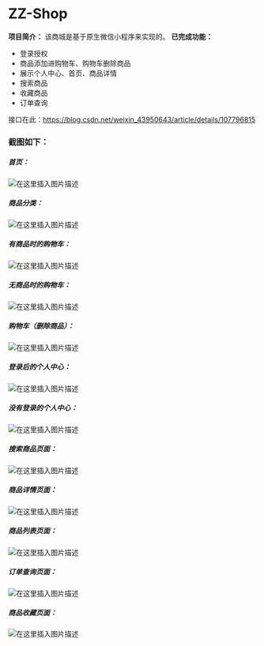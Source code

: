 # ZZ-Shop
**项目简介：**
该商城是基于原生微信小程序来实现的。
**已完成功能：**
- 登录授权
- 商品添加进购物车、购物车删除商品
- 展示个人中心、首页、商品详情
- 搜索商品
- 收藏商品
- 订单查询

接口在此：https://blog.csdn.net/weixin_43950643/article/details/107796815
### 截图如下：
##### 首页：
![在这里插入图片描述](https://img-blog.csdnimg.cn/20200804205816667.png?x-oss-process=image/watermark,type_ZmFuZ3poZW5naGVpdGk,shadow_10,text_aHR0cHM6Ly9ibG9nLmNzZG4ubmV0L3dlaXhpbl80Mzk1MDY0Mw==,size_16,color_FFFFFF,t_70)

##### 商品分类：
![在这里插入图片描述](https://img-blog.csdnimg.cn/20200804205839639.png?x-oss-process=image/watermark,type_ZmFuZ3poZW5naGVpdGk,shadow_10,text_aHR0cHM6Ly9ibG9nLmNzZG4ubmV0L3dlaXhpbl80Mzk1MDY0Mw==,size_16,color_FFFFFF,t_70)

##### 有商品时的购物车：
![在这里插入图片描述](https://img-blog.csdnimg.cn/20200804205916933.png?x-oss-process=image/watermark,type_ZmFuZ3poZW5naGVpdGk,shadow_10,text_aHR0cHM6Ly9ibG9nLmNzZG4ubmV0L3dlaXhpbl80Mzk1MDY0Mw==,size_16,color_FFFFFF,t_70)

##### 无商品时的购物车：
![在这里插入图片描述](https://img-blog.csdnimg.cn/20200804205912643.png?x-oss-process=image/watermark,type_ZmFuZ3poZW5naGVpdGk,shadow_10,text_aHR0cHM6Ly9ibG9nLmNzZG4ubmV0L3dlaXhpbl80Mzk1MDY0Mw==,size_16,color_FFFFFF,t_70)


##### 购物车（删除商品）：
![在这里插入图片描述](https://img-blog.csdnimg.cn/20200804205933646.png?x-oss-process=image/watermark,type_ZmFuZ3poZW5naGVpdGk,shadow_10,text_aHR0cHM6Ly9ibG9nLmNzZG4ubmV0L3dlaXhpbl80Mzk1MDY0Mw==,size_16,color_FFFFFF,t_70)

##### 登录后的个人中心：
![在这里插入图片描述](https://img-blog.csdnimg.cn/20200804205948434.png?x-oss-process=image/watermark,type_ZmFuZ3poZW5naGVpdGk,shadow_10,text_aHR0cHM6Ly9ibG9nLmNzZG4ubmV0L3dlaXhpbl80Mzk1MDY0Mw==,size_16,color_FFFFFF,t_70)


##### 没有登录的个人中心：
![在这里插入图片描述](https://img-blog.csdnimg.cn/2020080421000230.png?x-oss-process=image/watermark,type_ZmFuZ3poZW5naGVpdGk,shadow_10,text_aHR0cHM6Ly9ibG9nLmNzZG4ubmV0L3dlaXhpbl80Mzk1MDY0Mw==,size_16,color_FFFFFF,t_70)

##### 搜索商品页面：
![在这里插入图片描述](https://img-blog.csdnimg.cn/20200804210018547.png?x-oss-process=image/watermark,type_ZmFuZ3poZW5naGVpdGk,shadow_10,text_aHR0cHM6Ly9ibG9nLmNzZG4ubmV0L3dlaXhpbl80Mzk1MDY0Mw==,size_16,color_FFFFFF,t_70)

##### 商品详情页面：
![在这里插入图片描述](https://img-blog.csdnimg.cn/20200804210031485.png?x-oss-process=image/watermark,type_ZmFuZ3poZW5naGVpdGk,shadow_10,text_aHR0cHM6Ly9ibG9nLmNzZG4ubmV0L3dlaXhpbl80Mzk1MDY0Mw==,size_16,color_FFFFFF,t_70)


##### 商品列表页面：
![在这里插入图片描述](https://img-blog.csdnimg.cn/20200804210041952.png?x-oss-process=image/watermark,type_ZmFuZ3poZW5naGVpdGk,shadow_10,text_aHR0cHM6Ly9ibG9nLmNzZG4ubmV0L3dlaXhpbl80Mzk1MDY0Mw==,size_16,color_FFFFFF,t_70)


##### 订单查询页面：
![在这里插入图片描述](https://img-blog.csdnimg.cn/20200804210104126.png?x-oss-process=image/watermark,type_ZmFuZ3poZW5naGVpdGk,shadow_10,text_aHR0cHM6Ly9ibG9nLmNzZG4ubmV0L3dlaXhpbl80Mzk1MDY0Mw==,size_16,color_FFFFFF,t_70)


##### 商品收藏页面：
![在这里插入图片描述](https://img-blog.csdnimg.cn/20200804210116247.png?x-oss-process=image/watermark,type_ZmFuZ3poZW5naGVpdGk,shadow_10,text_aHR0cHM6Ly9ibG9nLmNzZG4ubmV0L3dlaXhpbl80Mzk1MDY0Mw==,size_16,color_FFFFFF,t_70)

